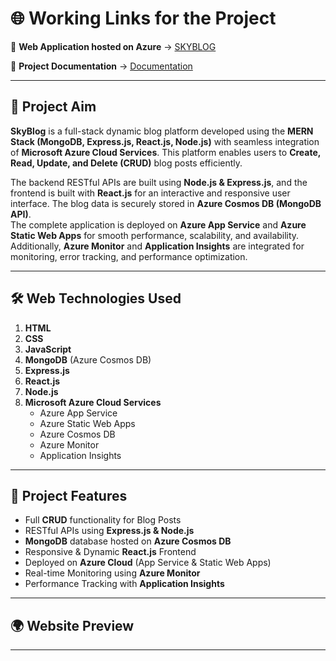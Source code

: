 # 🌐 Working Links for the Project

🔗 **Web Application hosted on Azure** → [SKYBLOG](#)

📄 **Project Documentation** → [Documentation](#)

---

## 🚀 Project Aim

**SkyBlog** is a full-stack dynamic blog platform developed using the **MERN Stack (MongoDB, Express.js, React.js, Node.js)** with seamless integration of **Microsoft Azure Cloud Services**. This platform enables users to **Create, Read, Update, and Delete (CRUD)** blog posts efficiently.

The backend RESTful APIs are built using **Node.js & Express.js**, and the frontend is built with **React.js** for an interactive and responsive user interface. The blog data is securely stored in **Azure Cosmos DB (MongoDB API)**.  
The complete application is deployed on **Azure App Service** and **Azure Static Web Apps** for smooth performance, scalability, and availability. Additionally, **Azure Monitor** and **Application Insights** are integrated for monitoring, error tracking, and performance optimization.

---

## 🛠️ Web Technologies Used

1. **HTML**
2. **CSS**
3. **JavaScript**
4. **MongoDB** (Azure Cosmos DB)
5. **Express.js**
6. **React.js**
7. **Node.js**
8. **Microsoft Azure Cloud Services**
   - Azure App Service
   - Azure Static Web Apps
   - Azure Cosmos DB
   - Azure Monitor
   - Application Insights

---

## 🌟 Project Features

- Full **CRUD** functionality for Blog Posts
- RESTful APIs using **Express.js & Node.js**
- **MongoDB** database hosted on **Azure Cosmos DB**
- Responsive & Dynamic **React.js** Frontend
- Deployed on **Azure Cloud** (App Service & Static Web Apps)
- Real-time Monitoring using **Azure Monitor**
- Performance Tracking with **Application Insights**

---

## 🌍 Website Preview


---


